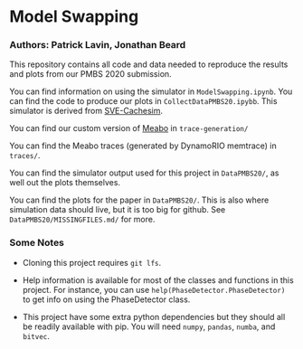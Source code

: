 # Model Swapping
### Authors: Patrick Lavin, Jonathan Beard

This repository contains all code and data needed to reproduce the results and plots from our PMBS 2020 submission. 

You can find information on using the simulator in `ModelSwapping.ipynb`. You can find the code to produce our plots in `CollectDataPMBS20.ipybb`. This simulator is derived from [SVE-Cachesim](https://github.com/ARM-software/Methodology_for_ArmIE_SVE/tree/master/sve-cachesim). 

You can find our custom version of [Meabo](https://github.com/ARM-software/meabo) in `trace-generation/`

You can find the Meabo traces (generated by DynamoRIO memtrace) in `traces/`.

You can find the simulator output used for this project in `DataPMBS20/`, as well out the plots themselves. 

You can find the plots for the paper in `DataPMBS20/`. This is also where simulation data should live, but it is too big for github. See `DataPMBS20/MISSINGFILES.md/` for more. 

### Some Notes

* Cloning this project requires `git lfs`. 

* Help information is available for most of the classes and functions in this project. For instance, you can use `help(PhaseDetector.PhaseDetector)` to get info on using the PhaseDetector class. 

* This project have some extra python dependencies but they should all be readily available with pip. You will need `numpy`, `pandas`, `numba`, and `bitvec`.
